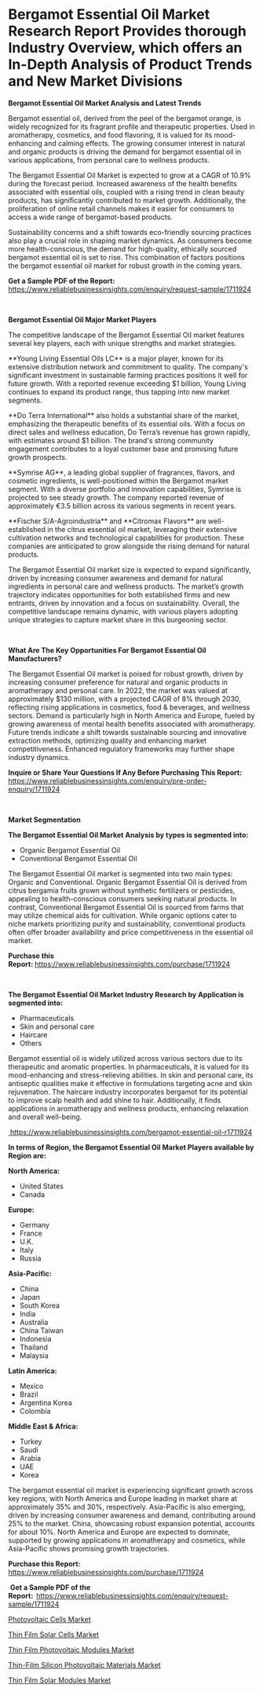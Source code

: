 <p><h1>Bergamot Essential Oil Market Research Report Provides thorough Industry Overview, which offers an In-Depth Analysis of Product Trends and New Market Divisions</h1></p><p><strong>Bergamot Essential Oil Market Analysis and Latest Trends</strong></p>
<p><p>Bergamot essential oil, derived from the peel of the bergamot orange, is widely recognized for its fragrant profile and therapeutic properties. Used in aromatherapy, cosmetics, and food flavoring, it is valued for its mood-enhancing and calming effects. The growing consumer interest in natural and organic products is driving the demand for bergamot essential oil in various applications, from personal care to wellness products.</p><p>The Bergamot Essential Oil Market is expected to grow at a CAGR of 10.9% during the forecast period. Increased awareness of the health benefits associated with essential oils, coupled with a rising trend in clean beauty products, has significantly contributed to market growth. Additionally, the proliferation of online retail channels makes it easier for consumers to access a wide range of bergamot-based products. </p><p>Sustainability concerns and a shift towards eco-friendly sourcing practices also play a crucial role in shaping market dynamics. As consumers become more health-conscious, the demand for high-quality, ethically sourced bergamot essential oil is set to rise. This combination of factors positions the bergamot essential oil market for robust growth in the coming years.</p></p>
<p><strong>Get a Sample PDF of the Report:&nbsp;</strong> <a href="https://www.reliablebusinessinsights.com/enquiry/request-sample/1711924?utm_campaign=96&utm_medium=2&utm_source=Github&utm_content=ia&utm_term=27032025&utm_id=bergamot-essential-oil">https://www.reliablebusinessinsights.com/enquiry/request-sample/1711924</a></p>
<p>&nbsp;</p>
<p><strong>Bergamot Essential Oil Major Market Players</strong></p>
<p><p>The competitive landscape of the Bergamot Essential Oil market features several key players, each with unique strengths and market strategies. </p><p>**Young Living Essential Oils LC** is a major player, known for its extensive distribution network and commitment to quality. The company's significant investment in sustainable farming practices positions it well for future growth. With a reported revenue exceeding $1 billion, Young Living continues to expand its product range, thus tapping into new market segments.</p><p>**Do Terra International** also holds a substantial share of the market, emphasizing the therapeutic benefits of its essential oils. With a focus on direct sales and wellness education, Do Terra’s revenue has grown rapidly, with estimates around $1 billion. The brand's strong community engagement contributes to a loyal customer base and promising future growth prospects.</p><p>**Symrise AG**, a leading global supplier of fragrances, flavors, and cosmetic ingredients, is well-positioned within the Bergamot market segment. With a diverse portfolio and innovation capabilities, Symrise is projected to see steady growth. The company reported revenue of approximately €3.5 billion across its various segments in recent years.</p><p>**Fischer S/A-Agroindustria** and **Citromax Flavors** are well-established in the citrus essential oil market, leveraging their extensive cultivation networks and technological capabilities for production. These companies are anticipated to grow alongside the rising demand for natural products.</p><p>The Bergamot Essential Oil market size is expected to expand significantly, driven by increasing consumer awareness and demand for natural ingredients in personal care and wellness products. The market’s growth trajectory indicates opportunities for both established firms and new entrants, driven by innovation and a focus on sustainability. Overall, the competitive landscape remains dynamic, with various players adopting unique strategies to capture market share in this burgeoning sector.</p></p>
<p>&nbsp;</p>
<p><strong>What Are The Key Opportunities For Bergamot Essential Oil Manufacturers?</strong></p>
<p><p>The Bergamot Essential Oil market is poised for robust growth, driven by increasing consumer preference for natural and organic products in aromatherapy and personal care. In 2022, the market was valued at approximately $130 million, with a projected CAGR of 8% through 2030, reflecting rising applications in cosmetics, food & beverages, and wellness sectors. Demand is particularly high in North America and Europe, fueled by growing awareness of mental health benefits associated with aromatherapy. Future trends indicate a shift towards sustainable sourcing and innovative extraction methods, optimizing quality and enhancing market competitiveness. Enhanced regulatory frameworks may further shape industry dynamics.</p></p>
<p><strong>Inquire or Share Your Questions If Any Before Purchasing This Report:</strong> <a href="https://www.reliablebusinessinsights.com/enquiry/pre-order-enquiry/1711924?utm_campaign=96&utm_medium=2&utm_source=Github&utm_content=ia&utm_term=27032025&utm_id=bergamot-essential-oil">https://www.reliablebusinessinsights.com/enquiry/pre-order-enquiry/1711924</a></p>
<p>&nbsp;</p>
<p><strong>Market Segmentation</strong></p>
<p><strong>The Bergamot Essential Oil Market Analysis by types is segmented into:</strong></p>
<p><ul><li>Organic Bergamot Essential Oil</li><li>Conventional Bergamot Essential Oil</li></ul></p>
<p><p>The Bergamot Essential Oil market is segmented into two main types: Organic and Conventional. Organic Bergamot Essential Oil is derived from citrus bergamia fruits grown without synthetic fertilizers or pesticides, appealing to health-conscious consumers seeking natural products. In contrast, Conventional Bergamot Essential Oil is sourced from farms that may utilize chemical aids for cultivation. While organic options cater to niche markets prioritizing purity and sustainability, conventional products often offer broader availability and price competitiveness in the essential oil market.</p></p>
<p><strong>Purchase this Report:&nbsp;</strong><a href="https://www.reliablebusinessinsights.com/purchase/1711924?utm_campaign=96&utm_medium=2&utm_source=Github&utm_content=ia&utm_term=27032025&utm_id=bergamot-essential-oil">https://www.reliablebusinessinsights.com/purchase/1711924</a></p>
<p>&nbsp;</p>
<p><strong>The Bergamot Essential Oil Market Industry Research by Application is segmented into:</strong></p>
<p><ul><li>Pharmaceuticals</li><li>Skin and personal care</li><li>Haircare</li><li>Others</li></ul></p>
<p><p>Bergamot essential oil is widely utilized across various sectors due to its therapeutic and aromatic properties. In pharmaceuticals, it is valued for its mood-enhancing and stress-relieving abilities. In skin and personal care, its antiseptic qualities make it effective in formulations targeting acne and skin rejuvenation. The haircare industry incorporates bergamot for its potential to improve scalp health and add shine to hair. Additionally, it finds applications in aromatherapy and wellness products, enhancing relaxation and overall well-being.</p></p>
<p><a href="https://www.reliablebusinessinsights.com/bergamot-essential-oil-r1711924?utm_campaign=96&utm_medium=2&utm_source=Github&utm_content=ia&utm_term=27032025&utm_id=bergamot-essential-oil">&nbsp;https://www.reliablebusinessinsights.com/bergamot-essential-oil-r1711924</a></p>
<p><strong>In terms of Region, the Bergamot Essential Oil Market Players available by Region are:</strong></p>
<p>
    <p> <strong> North America: </strong>
        <ul>
            <li>United States</li>
            <li>Canada</li>
        </ul>
        </p> 
    <p> <strong> Europe: </strong>
        <ul>
            <li>Germany</li>
            <li>France</li>
            <li>U.K.</li>
            <li>Italy</li>
            <li>Russia</li>
        </ul>
        </p> 
    <p> <strong> Asia-Pacific: </strong>
        <ul>
            <li>China</li>
            <li>Japan</li>
            <li>South Korea</li>
            <li>India</li>
            <li>Australia</li>
            <li>China Taiwan</li>
            <li>Indonesia</li>
            <li>Thailand</li>
            <li>Malaysia</li>
        </ul>
        </p> 
    <p> <strong> Latin America: </strong>
        <ul>
            <li>Mexico</li>
            <li>Brazil</li>
            <li>Argentina Korea</li>
            <li>Colombia</li>
        </ul>
        </p> 
    <p> <strong> Middle East & Africa: </strong>
        <ul>
            <li>Turkey</li>
            <li>Saudi</li>
            <li>Arabia</li>
            <li>UAE</li>
            <li>Korea</li>
        </ul>
    </p>
    </p>
<p><p>The bergamot essential oil market is experiencing significant growth across key regions, with North America and Europe leading in market share at approximately 35% and 30%, respectively. Asia-Pacific is also emerging, driven by increasing consumer awareness and demand, contributing around 25% to the market. China, showcasing robust expansion potential, accounts for about 10%. North America and Europe are expected to dominate, supported by growing applications in aromatherapy and cosmetics, while Asia-Pacific shows promising growth trajectories.</p></p>
<p><strong>Purchase this Report: </strong><a href="https://www.reliablebusinessinsights.com/purchase/1711924?utm_campaign=96&utm_medium=2&utm_source=Github&utm_content=ia&utm_term=27032025&utm_id=bergamot-essential-oil">https://www.reliablebusinessinsights.com/purchase/1711924</a></p>
<p>&nbsp;<strong>Get a Sample PDF of the Report:&nbsp;&nbsp;</strong><a href="https://www.reliablebusinessinsights.com/enquiry/request-sample/1711924?utm_campaign=96&utm_medium=2&utm_source=Github&utm_content=ia&utm_term=27032025&utm_id=bergamot-essential-oil">https://www.reliablebusinessinsights.com/enquiry/request-sample/1711924</a></p>
<p><strong></strong></p>
<p><p><a href="https://github.com/nicoytabiz7/Market-Research-Report-List-1/blob/main/photovoltaic-cells-market.md?utm_campaign=96&utm_medium=2&utm_source=Github&utm_content=ia&utm_term=27032025&utm_id=bergamot-essential-oil">Photovoltaic Cells Market</a></p><p><a href="https://github.com/brabolyrah3h/Market-Research-Report-List-1/blob/main/thin-film-solar-cells-market.md?utm_campaign=96&utm_medium=2&utm_source=Github&utm_content=ia&utm_term=27032025&utm_id=bergamot-essential-oil">Thin Film Solar Cells Market</a></p><p><a href="https://github.com/sekohlorik/Market-Research-Report-List-1/blob/main/thin-film-photovoltaic-modules-market.md?utm_campaign=96&utm_medium=2&utm_source=Github&utm_content=ia&utm_term=27032025&utm_id=bergamot-essential-oil">Thin Film Photovoltaic Modules Market</a></p><p><a href="https://github.com/avirsuckra/Market-Research-Report-List-1/blob/main/thin-film-silicon-photovoltaic-materials-market.md?utm_campaign=96&utm_medium=2&utm_source=Github&utm_content=ia&utm_term=27032025&utm_id=bergamot-essential-oil">Thin-Film Silicon Photovoltaic Materials Market</a></p><p><a href="https://github.com/timayuethem/Market-Research-Report-List-1/blob/main/thin-film-solar-modules-market.md?utm_campaign=96&utm_medium=2&utm_source=Github&utm_content=ia&utm_term=27032025&utm_id=bergamot-essential-oil">Thin Film Solar Modules Market</a></p></p>